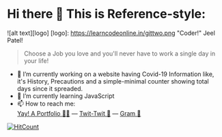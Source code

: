 # Hi there 👋 This is Reference-style: 
![alt text][logo] [logo]: https://learncodeonline.in/gittwo.png "Coder!" Jeel Patel!
> Choose a Job you love and you'll never have to work a single day in your life!

- 🔭 I’m currently working on a website having Covid-19 Information like, it's History, Precautions and a simple-minimal counter showing total days since it spreaded.
- 🌱 I’m currently learning JavaScript
- 📫 How to reach me:  
      [Yay! A Portfolio 👨‍💻](https://jeelpatel.ml) — 
      [Twit-Twit 🐤](https://twitter.com/70r65eL) — 
      [Gram 📸](https://instagram.com/thisisjeelpatel)


[![HitCount](http://hits.dwyl.com/jeelpatel17/jeelpatel17.svg)](http://hits.dwyl.com/jeelpatel17/jeelpatel17)
